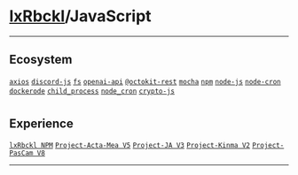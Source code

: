 # [lxRbckl](https://github.com/lxRbckl/lxRbckl/tree/main/README.md)/JavaScript

---
## Ecosystem
[`axios`](https://github.com/lxRbckl/lxRbckl/tree/main/JavaScript/axios/README.md) [`discord-js`](https://github.com/lxRbckl/lxRbckl/tree/main/JavaScript/axios/README.md/discord-js/README.md) [`fs`](https://github.com/lxRbckl/lxRbckl/tree/main/JavaScript/axios/README.md/discord-js/README.md/fs/README.md) [`openai-api`](https://github.com/lxRbckl/lxRbckl/tree/main/JavaScript/axios/README.md/discord-js/README.md/fs/README.md/openai-api/README.md) [`@octokit-rest`](https://github.com/lxRbckl/lxRbckl/tree/main/JavaScript/axios/README.md/discord-js/README.md/fs/README.md/openai-api/README.md/@octokit-rest/README.md) [`mocha`](https://github.com/lxRbckl/lxRbckl/tree/main/JavaScript/axios/README.md/discord-js/README.md/fs/README.md/openai-api/README.md/@octokit-rest/README.md/mocha/README.md) [`npm`](https://github.com/lxRbckl/lxRbckl/tree/main/JavaScript/axios/README.md/discord-js/README.md/fs/README.md/openai-api/README.md/@octokit-rest/README.md/mocha/README.md/npm/README.md) [`node-js`](https://github.com/lxRbckl/lxRbckl/tree/main/JavaScript/axios/README.md/discord-js/README.md/fs/README.md/openai-api/README.md/@octokit-rest/README.md/mocha/README.md/npm/README.md/node-js/README.md) [`node-cron`](https://github.com/lxRbckl/lxRbckl/tree/main/JavaScript/node-cron/README.md) [`dockerode`](https://github.com/lxRbckl/lxRbckl/tree/main/JavaScript/node-cron/README.md/discord-js/README.md/@octokit-rest/README.md/dockerode/README.md) [`child_process`](https://github.com/lxRbckl/lxRbckl/tree/main/JavaScript/discord-js/README.md/child_process/README.md) [`node_cron`](https://github.com/lxRbckl/lxRbckl/tree/main/JavaScript/discord-js/README.md/child_process/README.md/@octokit-rest/README.md/fs/README.md/node_cron/README.md) [`crypto-js`](https://github.com/lxRbckl/lxRbckl/tree/main/JavaScript/fs/README.md/crypto-js/README.md)

# 

## Experience
[`lxRbckl NPM`](https://github.com/lxRbckl/lxRbckl/blob/NPM/README.md) [`Project-Acta-Mea V5`](https://github.com/lxRbckl/Project-Acta-Mea/blob/V5/README.md) [`Project-JA V3`](https://github.com/lxRbckl/Project-JA/blob/V3/README.md) [`Project-Kinma V2`](https://github.com/lxRbckl/Project-Kinma/blob/V2/README.md) [`Project-PasCam V8`](https://github.com/lxRbckl/Project-PasCam/blob/V8/README.md)

---
